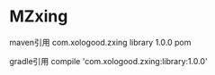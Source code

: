 # MZxing
maven引用
<dependency>
  <groupId>com.xologood.zxing</groupId>
  <artifactId>library</artifactId>
  <version>1.0.0</version>
  <type>pom</type>
</dependency>

gradle引用  compile 'com.xologood.zxing:library:1.0.0'
